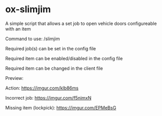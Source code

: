 # ox-slimjim
A simple script that allows a set job to open vehicle doors configureable with an item

Command to use: /slimjim

Required job(s) can be set in the config file

Required item can be enabled/disabled in the config file

Required item can be changed in the client file

Preview:

Action:
https://imgur.com/kIb86ms

Incorrect job: 
https://imgur.com/f5nimxN

Missing item (lockpick):
https://imgur.com/EPMeBsG
